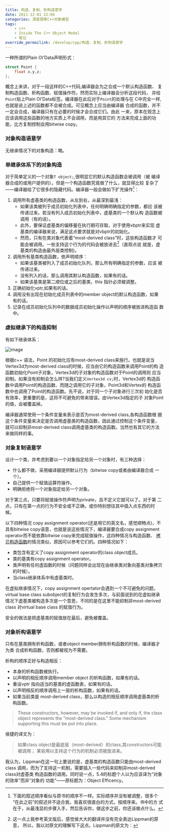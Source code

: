 ```yaml
---
title: 构造、复制、析构语意学
date: 2011-12-01 22:04
categories: 深度探索C++对象模型
tags: 
    - c++
    - Inside The C++ Object Model
    - 笔记
override_permailink: /develop/cpp/构造、复制、析构语意学
---
```


一种所谓的Plain OI’Data声明形式：

```cpp
struct Point {
    float x,y,z;
};
```

概念上来讲，对于一段这样的C++代码,编译器会为之合成一个默认构造函数、
复制构造函数、析构函数、赋值操作符。然而实际上编译器会分析这段代码，
并给`Point`贴上Plain OI’Data标签。编译器在此后对于`Point`的处理与在
C中完全一样,也就是说上述的函数都不会被合成。可见概念上应当由编译器
合成的函数，并不一定会合成，编译器只有在必要的时候才会合成它们。由此
一来，原本在观念上应该调用这些函数的地方实质上不会调用，而是用其它的
方法来完成上面的功能，比方复制控制会用bitwise copy。

### 对象构造语意学

无继承情况下的对象构造：略。

### 单继承体系下的对象构造

对于简单定义的一个对象`T object;`,很明显它的默认构造函数会被调用（被
编译器合成的或用户提供的）。但是一个构造函数究竟做了什么，就显得比较
复杂了——编译器给了它很多的隐藏代码。编译器一般会做如下扩充操作[^注1]：

1.  调用所有虚基类的构造函数，从左到右，从最深到最浅：
    -   如果该类被列于成员初始化列表中，任何明确明确指定的参数，都应
        该被传递过来。若没有列入成员初始化列表中，虚基类的一个默认构
        造函数被调用（有的话）。
    -   此外，要保证虚基类的偏移量在执行期可存取，对于使用vbptr来实现
        虚基类的编译器来说，满足这点要求就是对vbptr的初始化。
    -   然而，只有在类对象代表着“most-derived class”时，这些构造函数才
        可能会被调用。一些支持这个行为的代码会被放进去[^注2]（直观点说
        就是，虚基类的构造由最外层类控制)。
2.  调用所有基类构造函数，依声明顺序：
    -   如果该基类被列入了成员初始化队列，那么所有明确指定的参数，应该
        被传递过来。
    -   没有列入的话，那么调用其默认构造函数，如果有的话。
    -   如果该基类是第二顺位或之后的基类，this 指针必须被调整。
3.  正确初始化vptr,如果有的话。
4.  调用没有出现在初始化成员列表中的member object的默认构造函数，如果
    有的话。
5.  记录在成员初始化队列中的数据成员初始化操作以声明的顺序被放进构造函
    数中。

### 虚拟继承下的构造抑制

有如下继承体系：

![image][]

根据c++ 语法，Point 的初始化应有most-derived class来施行。也就是说当
Vertex3d为most-derived class的时候，应当由它的构造函数来调用Point的构
造函数初始化Point子对象，Vertex3d的子对象的构造函数对于Point的调用则
应当抑制。如果没有抑制会怎么样?当我们定义`Vertex3d cv;`时，Vertex3d的
构造函数中调用Point的构造函数、而随之调用它的子对象，Point3d和Vertex的
构造函数中也调用了Point的构造函数。先不说，对于同一个子对象进行三次初
始化是否有效率，更重要的是，这将不可避免的带来错误。由Vertex3d指定的子
对象Point的值，会被覆盖掉。

编译器通常使用一个条件变量来表示是否为most-derived class,各构造函数根
据这个条件变量来决定是否调用虚基类的构造函数，因此通过控制这个条件变量，
就可以抑制非most-derived class调用虚基类的构造函数。当然也有其它的方法
来做同样的事。

### 对象复制语意学

设计一个类，并考虑到要以一个对象指定给另一个对象时，有三种选择：

-   什么都不做，采用编译器提供默认行为（bitwise copy或者由编译器合成
    一个）。
-   自己提供一个赋值运算符操作。
-   明确拒绝将一个对象指定给另一个对象。

对于第三点，只要将赋值操作符声明为private，且不定义它就可以了。对于第
二点，只有在第一点的行为不安全或不正确，或你特别想往其中插入点东西的时
候。

以下四种情况 copy assignment operator(还是用它的英文名，感觉顺畅点)，不
具有bitwise copy语意，也就是说这些情况下，编译器要合成copy assignment 
operator而不能依靠bitwise copy来完成赋值操作，这四种情况与构造函数、
[拷贝构造函数][]的情况类似，原因可以参考它们的。四种情况如下：

-   类包含有定义了copy assignment operator的class object成员。
-   类的基类有copy assignment operator。
-   类声明有任何虚函数的时候（问题同样会出现在由继承类对象向基类对象拷贝
    的时候）。
-   当class继承体系中有虚基类时。

在虚拟继承情况下，copy assignment opertator会遇到一个不可避免的问题，
virtual base class subobject的复制行为会发生多次，与前面说到的在虚拟继承
情况下虚基类被构造多次是一个意思，不同的是在这里不能抑制非most-derived 
class 对virtual base class 的赋值行为。

安全的做法是把虚基类的赋值放在最后，避免被覆盖。

### 对象析构语意学

只有在基类拥有析构函数，或者object member拥有析构函数的时候，编译器才为类
合成析构函数，否则都被视为不需要。

析构的顺序正好与构造相反：

-   本身的析构函数被执行。
-   以声明的相反顺序调用member object 的析构函数，如果有的话。
-   重设vptr 指向适当的基类的虚函数表，如果有的话。
-   以声明相反的顺序调用上一层的析构函数，如果有的话。
-   如果当前类是 most-derived
    class，那么以构造的相反顺序调用虚基类的析构函数。

[image]: http://www.roading.org/images/2011-12/image_thumb.png
[拷贝构造函数]: http://www.roading.org/develop/cpp/%E6%8B%B7%E8%B4%9D%E6%9E%84%E9%80%A0%E5%87%BD%E6%95%B0%EF%BC%88copy-constuctor%EF%BC%89.html

[^注1]: 下面的叙述顺序看似与原书的顺序不一样。实际顺序并没有被调整，很多个
        “在此之前”的叙述并不适合我，我喜欢很直白的方式，按顺序来。书中的方
        式在于，从最浅显的步骤入手，然后告诉你，做这步之前，你还该做点什么。
        
[^注2]: 这一点上我参考英文版后，感觉侯大大的翻译并没有完全表达Lippman的原意，
所以，我以对原文的理解写下这点。Lippman的原文为：

> These constructors, however, may be invoked if, and only if, the class
object represents the "most-derived class." Some mechanism supporting
this must be put into place.

侯捷的译文为：

> 如果class object是最底层（most-derived）的class,其constructors可能被调用；
某些用以支持这个行为的机制必须被放进来。

我认为，Lippman在这一句上要说的是，虚基类的构造函数只能由most-derived class
调用，而为了支持这一机制，需要插入一些代码来抑制非most-derived class对虚基类
构造函数的调用。同时说一点，5.4的标题个人以为应该译为“对象的效率”而非“对象的
功能”——原标题为：Object Efficency。

